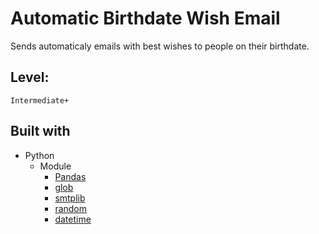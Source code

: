 # Automatic Birthdate Wish Email

Sends automaticaly emails with best wishes to people on their birthdate.

## Level:
    Intermediate+

## Built with
* Python
    - Module
        - [Pandas](https://pandas.pydata.org/docs/)
        - [glob](https://docs.python.org/3/library/glob.html)
        - [smtplib](https://docs.python.org/3/library/smtplib.html)
        - [random](https://docs.python.org/3/library/random.html)
        - [datetime](https://docs.python.org/3/library/datetime.html)
